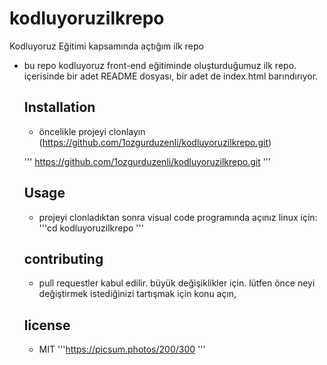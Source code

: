 # kodluyoruzilkrepo
Kodluyoruz Eğitimi kapsamında açtığım ilk repo
- bu repo kodluyoruz front-end eğitiminde oluşturduğumuz ilk repo. içerisinde bir adet README dosyası, bir adet de index.html barındırıyor.
  
  ## Installation 
  - öncelikle projeyi clonlayın (https://github.com/1ozgurduzenli/kodluyoruzilkrepo.git)
   
   ''' https://github.com/1ozgurduzenli/kodluyoruzilkrepo.git
   ''' 

   ## Usage 
   - projeyi clonladıktan sonra visual code programında açınız
   linux için:
   '''cd kodluyoruzilkrepo
   '''
   ## contributing
   - pull requestler kabul edilir. büyük değişiklikler için. lütfen önce neyi değiştirmek istediğinizi tartışmak için konu açın,
  ## license
  - MIT
   '''https://picsum.photos/200/300
   '''